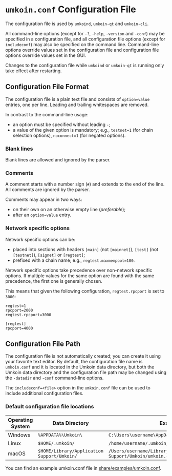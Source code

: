 # `umkoin.conf` Configuration File

The configuration file is used by `umkoind`, `umkoin-qt` and `umkoin-cli`.

All command-line options (except for `-?`, `-help`, `-version` and `-conf`) may be specified in a configuration file, and all configuration file options (except for `includeconf`) may also be specified on the command line. Command-line options override values set in the configuration file and configuration file options override values set in the GUI.

Changes to the configuration file while `umkoind` or `umkoin-qt` is running only take effect after restarting.

## Configuration File Format

The configuration file is a plain text file and consists of `option=value` entries, one per line. Leading and trailing whitespaces are removed.

In contrast to the command-line usage:
- an option must be specified without leading `-`;
- a value of the given option is mandatory; e.g., `testnet=1` (for chain selection options), `noconnect=1` (for negated options).

### Blank lines

Blank lines are allowed and ignored by the parser.

### Comments

A comment starts with a number sign (`#`) and extends to the end of the line. All comments are ignored by the parser.

Comments may appear in two ways:
- on their own on an otherwise empty line (_preferable_);
- after an `option=value` entry.

### Network specific options

Network specific options can be:
- placed into sections with headers `[main]` (not `[mainnet]`), `[test]` (not `[testnet]`), `[signet]` or `[regtest]`;
- prefixed with a chain name; e.g., `regtest.maxmempool=100`.

Network specific options take precedence over non-network specific options.
If multiple values for the same option are found with the same precedence, the
first one is generally chosen.

This means that given the following configuration, `regtest.rpcport` is set to `3000`:

```
regtest=1
rpcport=2000
regtest.rpcport=3000

[regtest]
rpcport=4000
```

## Configuration File Path

The configuration file is not automatically created; you can create it using your favorite text editor. By default, the configuration file name is `umkoin.conf` and it is located in the Umkoin data directory, but both the Umkoin data directory and the configuration file path may be changed using the `-datadir` and `-conf` command-line options.

The `includeconf=<file>` option in the `umkoin.conf` file can be used to include additional configuration files.

### Default configuration file locations

Operating System | Data Directory | Example Path
-- | -- | --
Windows | `%APPDATA%\Umkoin\` | `C:\Users\username\AppData\Roaming\Umkoin\umkoin.conf`
Linux | `$HOME/.umkoin/` | `/home/username/.umkoin/umkoin.conf`
macOS | `$HOME/Library/Application Support/Umkoin/` | `/Users/username/Library/Application Support/Umkoin/umkoin.conf`

You can find an example umkoin.conf file in [share/examples/umkoin.conf](../share/examples/umkoin.conf).

